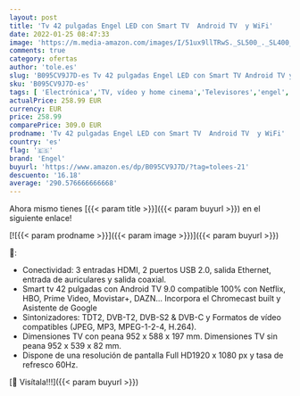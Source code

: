 ```yaml
---
layout: post
title: 'Tv 42 pulgadas Engel LED con Smart TV  Android TV  y WiFi'
date: 2022-01-25 08:47:33
image: 'https://m.media-amazon.com/images/I/51ux9llTRwS._SL500_._SL400_.jpg'
comments: true
category: ofertas
author: 'tole.es'
slug: 'B095CV9J7D-es Tv 42 pulgadas Engel LED con Smart TV Android TV y WiFi'
sku: 'B095CV9J7D-es'
tags: [ 'Electrónica','TV, vídeo y home cinema','Televisores','engel','smart','tv', ]
actualPrice: 258.99 EUR
currency: EUR
price: 258.99
comparePrice: 309.0 EUR
prodname: 'Tv 42 pulgadas Engel LED con Smart TV  Android TV  y WiFi'
country: 'es'
flag: '🇪🇸'
brand: 'Engel'
buyurl: 'https://www.amazon.es/dp/B095CV9J7D/?tag=tolees-21'
descuento: '16.18'
average: '290.576666666668'
---
```


Ahora mismo tienes [{{< param title >}}]({{< param buyurl >}}) en el siguiente enlace!

[![{{< param prodname >}}]({{< param image >}})]({{< param buyurl >}})

🔎:

- Conectividad: 3 entradas HDMI, 2 puertos USB 2.0, salida Ethernet, entrada de auriculares y salida coaxial.
- Smart tv 42 pulgadas con Android TV 9.0 compatible 100% con Netflix, HBO, Prime Video, Movistar+, DAZN... Incorpora el Chromecast built y Asistente de Google
- Sintonizadores: TDT2, DVB-T2, DVB-S2 & DVB-C y Formatos de vídeo compatibles (JPEG, MP3, MPEG-1-2-4, H.264).
- Dimensiones TV con peana 952 x 588 x 197 mm. Dimensiones TV sin peana 952 x 539 x 82 mm.
- Dispone de una resolución de pantalla Full HD1920 x 1080 px y tasa de refresco 60Hz.

[🛒 Visítala!!!]({{< param buyurl >}})
